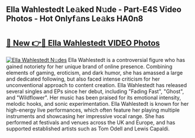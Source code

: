 ## Ella Wahlestedt Le𝚊ked N𝚞de - Part-E4S Video Photos - Hot Onlyf𝚊ns Le𝚊ks HA0n8

# <h2><a href="http://ab18605.deff.icu/?id=Ella+Wahlestedt">🔗 New 👉🔴 Ella Wahlestedt VIDEO Photos</a></h2>

[![Ella Wahlestedt N𝚞des](https://i.imgur.com/rIISA9y.gif)](http://ab18605.deff.icu/?id=Ella+Wahlestedt)
Ella Wahlestedt is a controversial figure who has gained notoriety for her unique brand of online presence. Combining elements of gaming, eroticism, and dark humor, she has amassed a large and dedicated following, but also faced intense criticism for her unconventional approach to content creation. Ella Wahlestedt has released several singles and EPs since her debut, including "Fading Fast", "Ghost", and "Wildflower". Her music has been praised for its emotional intensity, melodic hooks, and sonic experimentation. Ella Wahlestedt is known for her high-energy live performances, which often feature her playing multiple instruments and showcasing her impressive vocal range. She has performed at festivals and venues across the UK and Europe, and has supported established artists such as Tom Odell and Lewis Capaldi.
